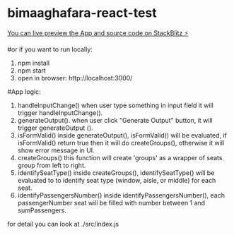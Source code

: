 # bimaaghafara-react-test
[You can live preview the App and source code on StackBlitz ⚡️](https://stackblitz.com/edit/bimaaghafara-react-test)

#or if you want to run locally:
1. npm install
2. npm start
3. open in browser: http://localhost:3000/

#App logic:
1. handleInputChange()
   when user type something in input field it will trigger handleInputChange().
2. generateOutput().
   when user click "Generate Output" button, it will trigger generateOutput ().
3. isFormValid()
   inside generateOutput(), isFormValid() will be evaluated, if isFormValid() return true then it will do createGroups(), otherwise it will show error message in UI.
4. createGroups()
   this function will create 'groups' as a wrapper of seats group from left to right.
5. identifySeatType()
   inside createGroups(), identifySeatType() will be evaluated to to identify seat type (window, aisle, or middle) for each seat.
6. identifyPassengersNumber()
   inside identifyPassengersNumber(), each passengerNumber seat will be filled  with number between 1 and sumPassengers.

for detail you can look at ./src/index.js
